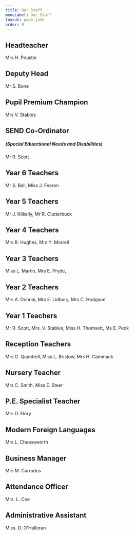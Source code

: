 ```yaml
---
title: Our Staff
menuLabel: Our Staff
layout: page.jade
order: 9
---
```

## Headteacher

Mrs H. Poustie

## Deputy Head

Mr S. Bone

## Pupil Premium Champion

Mrs V. Stables

## SEND Co-Ordinator
##### (Special Eduactional Needs and Disabilities)

Mr R. Scott

## Year 6 Teachers

Mr S. Ball, Miss J. Fearon

## Year 5 Teachers

Mr J. Kilkelly, Mr R. Clutterbuck

## Year 4 Teachers

Mrs R. Hughes, Mrs Y. Morrell

## Year 3 Teachers

Miss L. Martin, Mrs E. Pryde,

## Year 2 Teachers

Mrs A. Donnai, Mrs E. Lidbury, Mrs C. Hodgson

## Year 1 Teachers

Mr R. Scott, Mrs. V. Stables, Miss H. Thomsett, Ms E. Peck

## Reception Teachers

Mrs G. Quantrell, Miss L. Bristow, Mrs H. Cammack

## Nursery Teacher

Mrs C. Smith, Miss E. Steer

## P.E. Specialist Teacher

Mrs D. Flory

## Modern Foreign Languages

Mrs L. Cheeseworth

## Business Manager

Mrs M. Carrodus

## Attendance Officer

Mrs. L. Coe

## Administrative Assistant

Miss. D. O'Halloran
